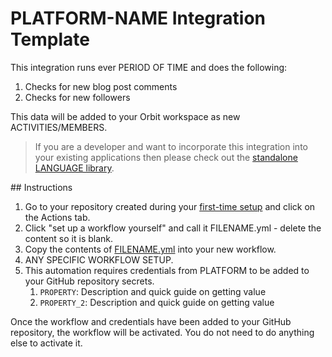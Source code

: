 # PLATFORM-NAME Integration Template

<!-- Summary -->

This integration runs ever PERIOD OF TIME and does the following:

1. Checks for new blog post comments
2. Checks for new followers

This data will be added to your Orbit workspace as new ACTIVITIES/MEMBERS.

> If you are a developer and want to incorporate this integration into your existing applications then please check out the [standalone LANGUAGE library](#).

## Instructions

1. Go to your repository created during your [first-time setup](../FIRST_TIME_SETUP.md) and click on the Actions tab.
2. Click "set up a workflow yourself" and call it FILENAME.yml - delete the content so it is blank.
3. Copy the contents of [FILENAME.yml](#) into your new workflow.
4. ANY SPECIFIC WORKFLOW SETUP.
5. This automation requires credentials from PLATFORM to be added to your GitHub repository secrets.
    1. `PROPERTY`: Description and quick guide on getting value
    2. `PROPERTY_2`: Description and quick guide on getting value

Once the workflow and credentials have been added to your GitHub repository, the workflow will be activated. You do not need to do anything else to activate it.
